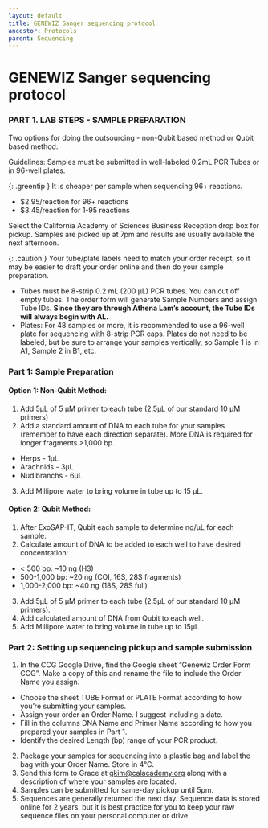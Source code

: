 ```yaml
---
layout: default
title: GENEWIZ Sanger sequencing protocol
ancestor: Protocols
parent: Sequencing
---
```


# GENEWIZ Sanger sequencing protocol

### PART 1. LAB STEPS - SAMPLE PREPARATION

Two options for doing the outsourcing - non-Qubit based method or Qubit based method.

Guidelines:
Samples must be submitted in well-labeled 0.2mL PCR Tubes or in 96-well plates.

{: .greentip }
It is cheaper per sample when sequencing 96+ reactions.
- $2.95/reaction for 96+ reactions
- $3.45/reaction for 1-95 reactions

Select the California Academy of Sciences Business Reception drop box for pickup. Samples are picked up at 7pm and results are usually available the next afternoon.

{: .caution }
Your tube/plate labels need to match your order receipt, so it may be easier to draft your order online and then do your sample preparation.
- Tubes must be 8-strip 0.2 mL (200 µL) PCR tubes. You can cut off empty tubes. The order form will generate Sample Numbers and assign Tube IDs. **Since they are through Athena Lam’s account, the Tube IDs will always begin with AL.**
- Plates: For 48 samples or more, it is recommended to use a 96-well plate for sequencing with 8-strip PCR caps. Plates do not need to be labeled, but be sure to arrange your samples vertically, so Sample 1 is in A1, Sample 2 in B1, etc.


### Part 1: Sample Preparation

#### Option 1: Non-Qubit Method:
1. Add 5µL of 5 µM primer to each tube (2.5µL of our standard 10 µM primers)
2. Add a standard amount of DNA to each tube for your samples (remember to have each direction separate). More DNA is required for longer fragments >1,000 bp.

- Herps - 1µL
- Arachnids - 3µL
- Nudibranchs - 6µL

3. Add Millipore water to bring volume in tube up to 15 µL.

#### Option 2: Qubit Method:

1. After ExoSAP-IT, Qubit each sample to determine ng/µL for each sample.
2. Calculate amount of DNA to be added to each well to have desired concentration:

- < 500 bp: ~10 ng (H3)
- 500-1,000 bp: ~20 ng (COI, 16S, 28S fragments)
- 1,000-2,000 bp: ~40 ng (18S, 28S full)

3. Add 5µL of 5 µM primer to each tube (2.5µL of our standard 10 µM primers).
4. Add calculated amount of DNA from Qubit to each well.
5. Add Millipore water to bring volume in tube up to 15µL


### Part 2: Setting up sequencing pickup and sample submission

1. In the CCG Google Drive, find the Google sheet “Genewiz Order Form CCG”. Make a copy of this and rename the file to include the Order Name you assign.

- Choose the sheet TUBE Format or PLATE Format according to how you’re submitting your samples.
- Assign your order an Order Name. I suggest including a date.
- Fill in the columns DNA Name and Primer Name according to how you prepared your samples in Part 1.
- Identify the desired Length (bp) range of your PCR product. 

2. Package your samples for sequencing into a plastic bag and label the bag with your Order Name. Store in 4°C.
3. Send this form to Grace at gkim@calacademy.org along with a description of where your samples are located.
4. Samples can be submitted for same-day pickup until 5pm.
5. Sequences are generally returned the next day. Sequence data is stored online for 2 years, but it is best practice for you to keep your raw sequence files on your personal computer or drive.
